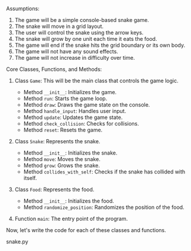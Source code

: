 Assumptions:

1. The game will be a simple console-based snake game.
2. The snake will move in a grid layout.
3. The user will control the snake using the arrow keys.
4. The snake will grow by one unit each time it eats the food.
5. The game will end if the snake hits the grid boundary or its own body.
6. The game will not have any sound effects.
7. The game will not increase in difficulty over time.

Core Classes, Functions, and Methods:

1. Class `Game`: This will be the main class that controls the game logic.
   - Method `__init__`: Initializes the game.
   - Method `run`: Starts the game loop.
   - Method `draw`: Draws the game state on the console.
   - Method `handle_input`: Handles user input.
   - Method `update`: Updates the game state.
   - Method `check_collision`: Checks for collisions.
   - Method `reset`: Resets the game.

2. Class `Snake`: Represents the snake.
   - Method `__init__`: Initializes the snake.
   - Method `move`: Moves the snake.
   - Method `grow`: Grows the snake.
   - Method `collides_with_self`: Checks if the snake has collided with itself.

3. Class `Food`: Represents the food.
   - Method `__init__`: Initializes the food.
   - Method `randomize_position`: Randomizes the position of the food.

4. Function `main`: The entry point of the program.

Now, let's write the code for each of these classes and functions.

snake.py
